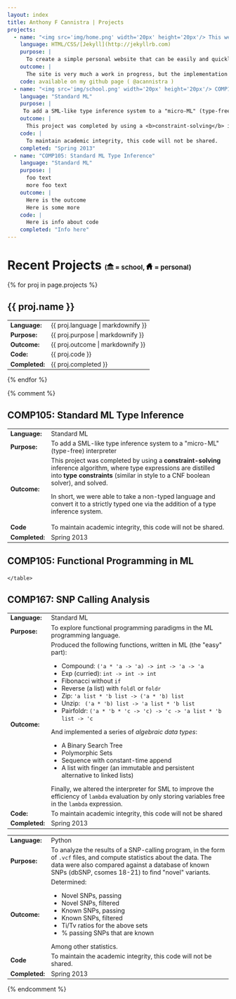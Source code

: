 ```yaml
---
layout: index
title: Anthony F Cannistra | Projects
projects:
  - name: "<img src='img/home.png' width='20px' height='20px'/> This website!"
    language: HTML/CSS/[Jekyll](http://jekyllrb.com)
    purpose: |
      To create a simple personal website that can be easily and quickly updated. I was looking for a nice way to be able to write my site in [markdown](http://daringfireball.net/projects/markdown/).
    outcome: | 
      The site is very much a work in progress, but the implementation is quite enjoyable to work with. My desire for a clean Markdown-based site and a database-free content management system brought me to [GitHub Pages](http://pages.github.com). GitHub runs the markdown through Jekyll, which supports the [Liquid Template Engine](https://github.com/Shopify/liquid/wiki/Liquid-for-Designers), which is small and simple to use. All of the projects on this page, for example, are encoded in [YAML](http://www.yaml.org/spec/1.2/spec.html) format, parsed by Liquid into the tables you see.
    code: available on my github page ( @acannistra )
  - name: "<img src='img/school.png' width='20px' height='20px'/> COMP105: Standard ML Type Inference"
    language: "Standard ML"
    purpose: |
     To add a SML-like type inference system to a "micro-ML" (type-free) interpreter
    outcome: |
      This project was completed by using a <b>constraint-solving</b> inference algorithm, where type expressions are distilled into <b>type constraints</b> (similar in style to a CNF boolean solver), and solved.<p>In short, we were able to take a non-typed language and convert it to a strictly typed one via the addition of a type inference system. </p>
    code: |
      To maintain academic integrity, this code will not be shared.
    completed: "Spring 2013"
  - name: "COMP105: Standard ML Type Inference"
    language: "Standard ML"
    purpose: |
      foo text
      more foo text
    outcome: |
      Here is the outcome
      Here is some more
    code: |
      Here is info about code
    completed: "Info here"
---
```


<h1> Recent Projects  <span style="margin-left: auto; margin-right:auto; font-size: 15px">(<img width="15px" height="15px" src="img/school.png" /> = school, <img width="15px" height="15px" src="img/home.png" /> = personal)</span></h1>

{% for proj in page.projects %}
## {{ proj.name }}
<table>
	<tr>
		<td><b>Language:</b></td>
		<td>{{ proj.language | markdownify }}</td>
	</tr>
	<tr>
		<td><b>Purpose:</b></td>
		<td>{{ proj.purpose | markdownify }}</td>
	</tr>
	<tr>
		<td><b>Outcome:</b></td>
		<td>{{ proj.outcome | markdownify }}</td>
	</tr>
	<tr>
		<td><b>Code:</b></td>
		<td>{{ proj.code }}</td>
	</tr>
	<tr>
		<td><b>Completed:</b></td>
		<td>{{ proj.completed }}</td>
	</tr>
</table>
{% endfor %} 


{% comment %}
<h2>COMP105: Standard ML Type Inference</h2>
<table class="table">
	<tr>
		<td><b>Language:</b></td><td>Standard ML</td>
	</tr>
		<td><b>Purpose:</b></td><td>To add a SML-like type inference system to a "micro-ML" (type-free) interpreter</td>
	<tr>
		<td><p><b>Outcome:</b></td><td>This project was completed by using a <b>constraint-solving</b> inference algorithm, where type expressions are distilled into <b>type constraints</b> (similar in style to a CNF boolean solver), and solved. <p>
		<p>In short, we were able to take a non-typed language and convert it to a strictly typed one via the addition of a type inference system. </p>
		</td>
	</tr>
		<td><b>Code</b></td><td>To maintain academic integrity, this code will not be shared.</td>
	<tr>
	</tr>
	<tr>
		<td><b>Completed:</b></td><td>Spring 2013</td>
	</tr>
</table>

<h2> COMP105: Functional Programming in ML</h2>
<table class="table" id="p1">
	<tr>
		<td><b>Language: </b></td>
		<td> Standard ML</td>
	</tr>
	<tr>
		<td><b>Purpose:</b></td><td> To explore functional programming paradigms in the ML programming language.</td>
	</tr>
	<tr>
		<td><b>Outcome: </b></td><td>Produced the following functions, written in ML (the "easy" part):
			<ul>
				<li> Compound: <code>('a * 'a -> 'a) -> int -> 'a -> 'a </code></li>
				<li> Exp (curried): <code>int -> int -> int</code> </li>
				<li> Fibonacci without <code>if</code></li>
				<li> Reverse (a list) with <code>foldl</code> or <code>foldr</code></li>
				<li> Zip: <code>'a list * 'b list -> ('a * 'b) list</code> </li>
				<li> Unzip: <code> ('a * 'b) list -> 'a list * 'b list</code>
				<li> Pairfoldr: <code>('a * 'b * 'c -> 'c) -> 'c -> 'a list * 'b list -> 'c</code></li>
			</ul>
		And implemented a series of <i>algebraic data types</i>:
			<ul>
				<li>A Binary Search Tree</li>
				<li>Polymorphic Sets</li>
				<li>Sequence with constant-time append</li>
				<li>A list with finger (an immutable and persistent alternative to linked lists)</li>
			</ul>
		Finally, we altered the interpreter for SML to improve the efficiency of <code>lambda</code> evaluation by only storing variables free in the <code>lambda</code> expression.
		</td>
	</tr>
	<tr>
		<td><b>Code: </b></td><td>To maintain academic integrity, this code will not be shared</td>
	</tr>
	<tr>
		<td><b>Completed: </b></td><td>Spring 2013</td>
	</tr>

	</table>

<h2> COMP167: SNP Calling Analysis </h2>
<table class="table">
	<tr>
		<td><b>Language:</b></td><td>Python</td>
	</tr>
		<td><b>Purpose:</b></td><td>To analyze the results of a SNP-calling program, in the form of <code>.vcf</code> files, and compute statistics about the data. The data were also compared against a database of known SNPs (dbSNP, csomes 18-21) to find "novel" variants. </td>
	<tr>
		<td><b>Outcome:</b></td><td>Determined:
			<ul>
				<li>Novel SNPs, passing</li>
				<li>Novel SNPs, filtered</li>
				<li>Known SNPs, passing</li>
				<li>Known SNPs, filtered</li>	
				<li>Ti/Tv ratios for the above sets</li>
				<li>% passing SNPs that are known</	li>
			</ul>
		Among other statistics.
		</td>
	</tr>
		<td><b>Code</b></td><td>To maintain the academic integrity, this code will not be shared.</td>
	<tr>
	</tr>
	<tr>
		<td><b>Completed:</b></td><td>Spring 2013</td>
	</tr>
</table>
{% endcomment %}